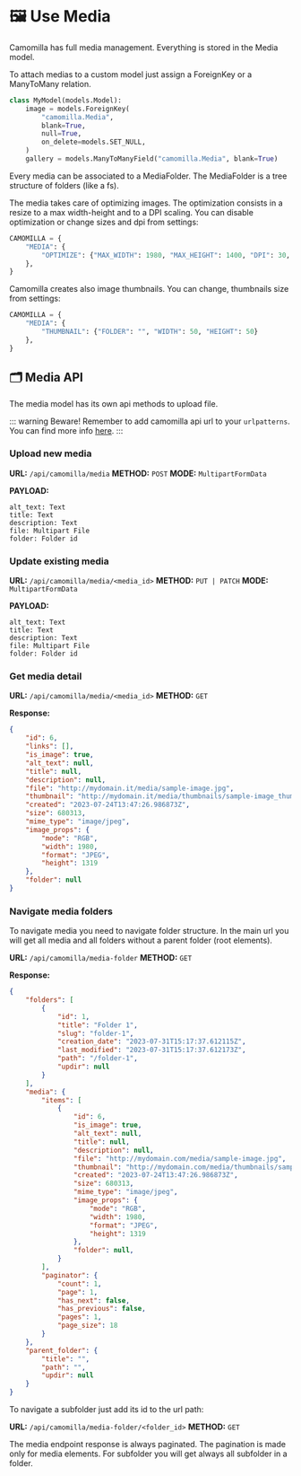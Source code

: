 # 🖼️ Use Media 

Camomilla has full media management.
Everything is stored in the Media model. 

To attach medias to a custom model just assign a ForeignKey or a ManyToMany relation.

```python
class MyModel(models.Model):
    image = models.ForeignKey(
        "camomilla.Media",
        blank=True,
        null=True,
        on_delete=models.SET_NULL,
    )
    gallery = models.ManyToManyField("camomilla.Media", blank=True)
```

Every media can be associated to a MediaFolder.
The MediaFolder is a tree structure of folders (like a fs).

The media takes care of optimizing images. The optimization consists in a resize to a max width-height and to a DPI scaling. You can disable optimization or change sizes and dpi from settings:

```python
CAMOMILLA = {
    "MEDIA": {
        "OPTIMIZE": {"MAX_WIDTH": 1980, "MAX_HEIGHT": 1400, "DPI": 30, "ENABLE": True},
    },
}
```

Camomilla creates also image thumbnails. You can change, thumbnails size from settings:
```python
CAMOMILLA = {
    "MEDIA": {
        "THUMBNAIL": {"FOLDER": "", "WIDTH": 50, "HEIGHT": 50}
    },
}
```


## 🗂️ Media API

The media model has its own api methods to upload file.

::: warning Beware!
Remember to add camomilla api url to your `urlpatterns`. You can find more info [here](../Use%20API/).
:::

### Upload new media

__URL:__ `/api/camomilla/media` __METHOD:__ `POST` __MODE:__ `MultipartFormData`


__PAYLOAD:__
```
alt_text: Text
title: Text
description: Text
file: Multipart File
folder: Folder id
```

### Update existing media

__URL:__ `/api/camomilla/media/<media_id>` __METHOD:__ `PUT | PATCH` __MODE:__ `MultipartFormData`


__PAYLOAD:__
```
alt_text: Text
title: Text
description: Text
file: Multipart File
folder: Folder id
```
### Get media detail

__URL:__ `/api/camomilla/media/<media_id>` __METHOD:__ `GET` 

__Response:__
```json
{
    "id": 6,
    "links": [],
    "is_image": true,
    "alt_text": null,
    "title": null,
    "description": null,
    "file": "http://mydomain.it/media/sample-image.jpg",
    "thumbnail": "http://mydomain.it/media/thumbnails/sample-image_thumb.jpg",
    "created": "2023-07-24T13:47:26.986873Z",
    "size": 680313,
    "mime_type": "image/jpeg",
    "image_props": {
        "mode": "RGB",
        "width": 1980,
        "format": "JPEG",
        "height": 1319
    },
    "folder": null
}
```

### Navigate media folders

To navigate media you need to navigate folder structure.
In the main url you will get all media and all folders without a parent folder (root elements).

__URL:__ `/api/camomilla/media-folder` __METHOD:__ `GET`

__Response:__
```json
{
    "folders": [
        {
            "id": 1,
            "title": "Folder 1",
            "slug": "folder-1",
            "creation_date": "2023-07-31T15:17:37.612115Z",
            "last_modified": "2023-07-31T15:17:37.612173Z",
            "path": "/folder-1",
            "updir": null
        }
    ],
    "media": {
        "items": [
            {
                "id": 6,
                "is_image": true,
                "alt_text": null,
                "title": null,
                "description": null,
                "file": "http://mydomain.com/media/sample-image.jpg",
                "thumbnail": "http://mydomain.com/media/thumbnails/sample-image_thumb.jpg",
                "created": "2023-07-24T13:47:26.986873Z",
                "size": 680313,
                "mime_type": "image/jpeg",
                "image_props": {
                    "mode": "RGB",
                    "width": 1980,
                    "format": "JPEG",
                    "height": 1319
                },
                "folder": null,
            }
        ],
        "paginator": {
            "count": 1,
            "page": 1,
            "has_next": false,
            "has_previous": false,
            "pages": 1,
            "page_size": 18
        }
    },
    "parent_folder": {
        "title": "",
        "path": "",
        "updir": null
    }
}
```

To navigate a subfolder just add its id to the url path:

__URL:__ `/api/camomilla/media-folder/<folder_id>` __METHOD:__ `GET`

The media endpoint response is always paginated. The pagination is made only for media elements. For subfolder you will get always all subfolder in a folder.







